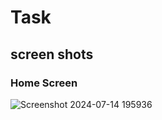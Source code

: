# Task

## screen shots

### Home Screen

![Screenshot 2024-07-14 195936](https://github.com/user-attachments/assets/609a8bcd-fd93-4496-801a-177bdc949d4c)


